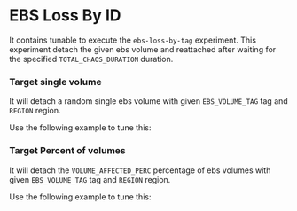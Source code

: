 # EBS Loss By ID

It contains tunable to execute the `ebs-loss-by-tag` experiment. This experiment detach the given ebs volume and reattached after waiting for the specified `TOTAL_CHAOS_DURATION` duration.


### Target single volume

It will detach a random single ebs volume with given `EBS_VOLUME_TAG` tag and `REGION` region.

Use the following example to tune this:
<references to the sample manifest>

### Target Percent of volumes

It will detach the `VOLUME_AFFECTED_PERC` percentage of ebs volumes with given `EBS_VOLUME_TAG` tag and `REGION` region.

Use the following example to tune this:
<references to the sample manifest>